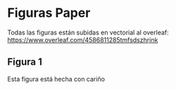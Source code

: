 # Figuras Paper

Todas las figuras están subidas en vectorial al overleaf:
https://www.overleaf.com/4586811285tmfsdszhrjnk

## Figura 1

Esta figura está hecha con cariño
